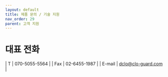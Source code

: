 ```yaml
---
layout: default
title: 제품 문의 / 기술 지원
nav_order: 29
parent: 고객 지원
---
```


# 대표 전화

| T | 070-5055-5564  |
| Fax   | 02-6455-1987  |
| E-mail | dclo@clo-guard.com  |